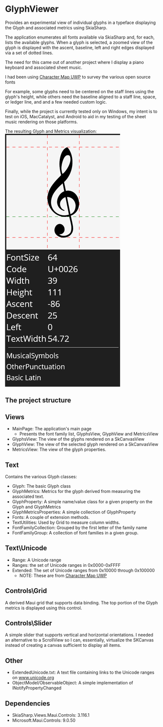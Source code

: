 # GlyphViewer
Provides an experimental view of individual glyphs in a typeface 
displaying the Glyph and associated metrics using SkiaSharp.

The application enumerates all fonts available via SkiaSharp and, for each,
lists the available glyphs. When a glyph is selected, a zoomed view of the 
glyph is displayed with the ascent, baseline, left and right edges displayed
via a set of dotted lines.

The need for this came out of another project where I display a piano keyboard
and associated sheet music.  

I had been using [Character Map UWP](https://github.com/character-map-uwp/Character-Map-UWP)
to survey the various open source fonts

For example, some glyphs need to be centered on the staff lines using the glyph's height, 
while others need the baseline aligned to a staff line, space, or ledger line, and 
and a few needed custom logic.

Finally, while the project is currently tested only on Windows, my intent is to 
test on iOS, MacCatalyst, and Android to aid in my testing of the sheet music rendering
on those platforms.

The resulting Glyph and Metrics visualization:
![Glyph View](images/GlyphView.png)

## The project structure

## Views
* MainPage: The application's main page
  * Presents the font family list, GlyphsView, GlyphView and MetricsView 
* GlyphsView: The view of the glyphs rendered on a SkCanvasView
* GlyphView: The view of the selected glyph rendered on a SkCanvasView
* MetricsView: The view of the glyph properties.

## Text
Contains the various Glyph classes:
* Glyph: The basic Glyph class
* GlyphMetrics: Metrics for the glyph derived from measuring the associated text.
* GlyphProperty: A simple name/value class for a given property on the Glyph and GlyphMetrics
* GlyphMetricsProperties: A simple collection of GlyphProperty
* Fonts: A couple of extension methods.
* TextUtilities: Used by Grid to measure column widths.
* FontFamilyCollection: Grouped by the first letter of the family name
* FontFamilyGroup: A collection of font families in a given group.

## Text\Unicode
* Range: A Unicode range
* Ranges: the set of Unicode ranges in 0x0000-0xFFFF
* Extended: The set of Unicode ranges from 0x10000 through 0x100000
  * NOTE: These are from [Character Map UWP](https://github.com/character-map-uwp/Character-Map-UWP) 

## Controls\Grid
A derived Maui grid that supports data binding.
The top portion of the Glyph metrics is displayed using this control.

## Controls\Slider
A simple slider that supports vertical and horizontal orientations.
I needed an alternative to a ScrollView so I can, essentially, virtualize
the SKCanvas instead of creating a canvas sufficient to display all items.

## Other
* ExtendedUnicode.txt: A text file containing links to the Unicode ranges on www.unicode.org
* ObjectModel/ObservableObject: A simple implementation of INotifyPropertyChanged

## Dependencies
* SkiaSharp.Views.Maui.Controls: 3.116.1
* Microsoft.Maui.Controls: 9.0.50
